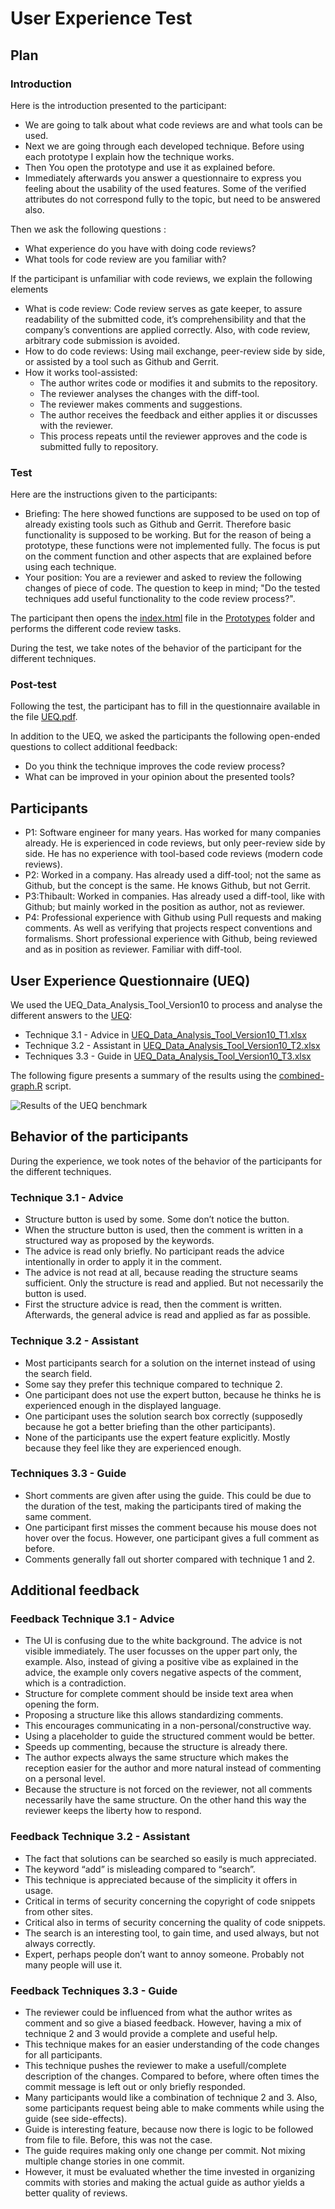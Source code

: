 # User Experience Test

## Plan

### Introduction

Here is the introduction presented to the participant:

- We are going to talk about what code reviews are and what tools can be used.
- Next we are going through each developed technique. Before using each prototype I explain how the technique works.
- Then You open the prototype and use it as explained before.
- Immediately afterwards you answer a questionnaire to express you feeling about the usability of the used features. Some of the verified attributes do not correspond fully to the topic, but need to be answered also.

Then we ask the following questions :

- What experience do you have with doing code reviews?
- What tools for code review are you familiar with?

If the participant is unfamiliar with code reviews, we explain the following elements

- What is code review: Code review serves as gate keeper, to assure readability of the submitted code, it’s comprehensibility and that the company’s conventions are applied correctly. Also, with code review, arbitrary code submission is avoided. 
- How to do code reviews: Using mail exchange, peer-review side by side, or assisted by a tool such as Github and Gerrit.
- How it works tool-assisted:
  - The author writes code or modifies it and submits to the repository.
  - The reviewer analyses the changes with the diff-tool.
  - The reviewer makes comments and suggestions.
  - The author receives the feedback and either applies it or discusses with the reviewer.
  - This process repeats until the reviewer approves and the code is submitted fully to repository.

### Test

Here are the instructions given to the participants:

- Briefing: The here showed functions are supposed to be used on top of already existing tools such as Github and Gerrit. Therefore basic functionality is supposed to be working. But for the reason of being a prototype, these functions were not implemented fully. The focus is put on the comment function and other aspects that are explained before using each technique.
- Your position: You are a reviewer and asked to review the following changes of piece of code. The question to keep in mind; "Do the tested techniques add useful functionality to the code review process?".

The participant then opens the [index.html](/Prototypes/index.html) file in the [Prototypes](/Prototypes) folder and performs the different code review tasks.

During the test, we take notes of the behavior of the participant for the different techniques.

### Post-test

Following the test, the participant has to fill in the questionnaire available in the file [UEQ.pdf](/User-Experience-Test/UEQ.pdf).

In addition to the UEQ, we asked the participants the following open-ended questions to collect additional feedback:

- Do you think the technique improves the code review process?
- What can be improved in your opinion about the presented tools?

## Participants

- P1: Software engineer for many years. Has worked for many companies already. He is experienced in code reviews, but only peer-review side by side. He has no experience with tool-based code reviews (modern code reviews).
- P2: Worked in a company. Has already used a diff-tool; not the same as Github, but the concept is the same. He knows Github, but not Gerrit.
- P3:Thibault: Worked in companies. Has already used a diff-tool, like with Github; but mainly worked in the position as author, not as reviewer.
- P4: Professional experience with Github using Pull requests and making comments. As well as verifying that projects respect conventions and formalisms.
 Short professional experience with Github, being reviewed and as in position as reviewer. Familiar with diff-tool.

## User Experience Questionnaire (UEQ)

We used the UEQ_Data_Analysis_Tool_Version10 to process and analyse the different answers to the [UEQ](https://www.ueq-online.org):

- Technique 3.1 - Advice in [UEQ_Data_Analysis_Tool_Version10_T1.xlsx](/User-Experience-Test/UEQ_Data_Analysis_Tool_Version10_T1.xlsx)
- Technique 3.2 - Assistant in [UEQ_Data_Analysis_Tool_Version10_T2.xlsx](/User-Experience-Test/UEQ_Data_Analysis_Tool_Version10_T2.xlsx)
- Techniques 3.3 - Guide in [UEQ_Data_Analysis_Tool_Version10_T3.xlsx](/User-Experience-Test/UEQ_Data_Analysis_Tool_Version10_T3.xlsx)

The following figure presents a summary of the results using the [combined-graph.R](/User-Experience-Test/combined-graph.R) script.

![Results of the UEQ benchmark](/User-Experience-Test/benchmarkT3.png "Results of the UEQ benchmark for the advice with example (T3.1), the quick search with expert feedback (T3.2), and the guide (T3.3). Dots denote mean values, and error bars indicate 95\% confidence intervals.")

## Behavior of the participants

During the experience, we took notes of the behavior of the participants for the different techniques.

### Technique 3.1 - Advice

- Structure button is used by some. Some don’t notice the button.
- When the structure button is used, then the comment is written in a structured way as proposed by the keywords.
- The advice is read only briefly. No participant reads the advice intentionally in order to apply it in the comment.
- The advice is not read at all, because reading the structure seams sufficient. Only the structure is read and applied. But not necessarily the button is used.
- First the structure advice is read, then the comment is written. Afterwards, the general advice is read and applied as far as possible.

### Technique 3.2 - Assistant

- Most participants search for a solution on the internet instead of using the search field.
- Some say they prefer this technique compared to technique 2.
- One participant does not use the expert button, because he thinks he is experienced enough in the displayed language.
- One participant uses the solution search box correctly (supposedly because he got a better briefing than the other participants).
- None of the participants use the expert feature explicitly. Mostly because they feel like they are experienced enough.

### Techniques 3.3 - Guide

- Short comments are given after using the guide. This could be due to the duration of the test, making the participants tired of making the same comment.
- One participant first misses the comment because his mouse does not hover over the focus. However, one participant gives a full comment as before.
- Comments generally fall out shorter compared with technique 1 and 2.

## Additional feedback

### Feedback Technique 3.1 - Advice

- The UI is confusing due to the white background. The advice is not visible immediately. The user focusses on the upper part only, the example. Also, instead of giving a positive vibe as explained in the advice, the example only covers negative aspects of the comment, which is a contradiction.
- Structure for complete comment should be inside text area when opening the form.
- Proposing a structure like this allows standardizing comments.
- This encourages communicating in a non-personal/constructive way.
- Using a placeholder to guide the structured comment would be better.
- Speeds up commenting, because the structure is already there.
- The author expects always the same structure which makes the reception easier for the author and more natural instead of commenting on a personal level.
- Because the structure is not forced on the reviewer, not all comments necessarily have the same structure. On the other hand this way the reviewer keeps the liberty how to respond.

### Feedback Technique 3.2 - Assistant

- The fact that solutions can be searched so easily is much appreciated.
- The keyword “add” is misleading compared to “search”.
- This technique is appreciated because of the simplicity it offers in usage.
- Critical in terms of security concerning the copyright of code snippets from other sites.
- Critical also in terms of security concerning the quality of code snippets.
- The search is an interesting tool, to gain time, and used always, but not always correctly.
- Expert, perhaps people don’t want to annoy someone. Probably not many people will use it.

### Feedback Techniques 3.3 - Guide

- The reviewer could be influenced from what the author writes as comment and so give a biased feedback. However, having a mix of technique 2 and 3 would provide a complete and useful help.
- This technique makes for an easier understanding of the code changes for all participants.
- This technique pushes the reviewer to make a usefull/complete description of the changes. Compared to before, where often times the commit message is left out or only briefly responded.
- Many participants would like a combination of technique 2 and 3. Also, some participants request being able to make comments while using the guide (see side-effects).
- Guide is interesting feature, because now there is logic to be followed from file to file. Before, this was not the case.
- The guide requires making only one change per commit. Not mixing multiple change stories in one commit.
- However, it must be evaluated whether the time invested in organizing commits with stories and making the actual guide as author yields a better quality of reviews.
